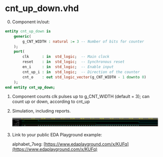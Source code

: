 # cnt_up_down.vhd

0.  Component in/out:

```vhdl
entity cnt_up_down is
    generic(
        g_CNT_WIDTH : natural := 3 -- Number of bits for counter
    );
    port(
        clk      : in  std_logic;  -- Main clock
        reset    : in  std_logic;  -- Synchronous reset
        en_i     : in  std_logic;  -- Enable input
        cnt_up_i : in  std_logic;  -- Direction of the counter
        cnt_o    : out std_logic_vector(g_CNT_WIDTH - 1 downto 0)
    );
end entity cnt_up_down;
```
1.  Component counts clk pulses up to g_CNT_WIDTH (default = 3); can count up or down, according to cnt_up

2. Simulation, including reports.

   ![Simulation screenshot](../images/cnt_up_down_simulation.png)

3. Link to your public EDA Playground example:

   alphabet_7seg: [https://www.edaplayground.com/x/KUFq](https://www.edaplayground.com/x/KUFq)
